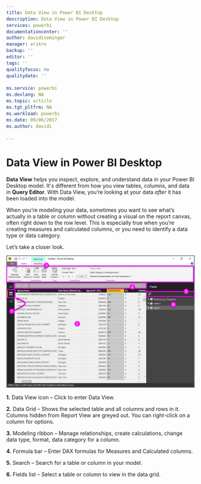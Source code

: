 ```yaml
---
title: Data View in Power BI Desktop
description: Data View in Power BI Desktop
services: powerbi
documentationcenter: ''
author: davidiseminger
manager: erikre
backup: ''
editor: ''
tags: ''
qualityfocus: no
qualitydate: ''

ms.service: powerbi
ms.devlang: NA
ms.topic: article
ms.tgt_pltfrm: NA
ms.workload: powerbi
ms.date: 09/06/2017
ms.author: davidi

---
```

# Data View in Power BI Desktop
**Data View** helps you inspect, explore, and understand data in your Power BI Desktop model. It's different from how you view tables, columns, and data in **Query Editor**. With Data View, you’re looking at your data *after* it has been loaded into the model.

When you’re modeling your data, sometimes you want to see what’s actually in a table or column without creating a visual on the report canvas, often right down to the row level. This is especially true when you’re creating measures and calculated columns, or you need to identify a data type or data category.

Let’s take a closer look.

![](media/desktop-data-view/dataview_fullscreen.png)

**1.** Data View icon – Click to enter Data View.

**2.** Data Grid – Shows the selected table and all columns and rows in it. Columns hidden from Report View are greyed out. You can  right-click on a column for options.

**3.** Modeling ribbon – Manage relationships, create calculations, change data type, format, data category for a column.

**4.** Formula bar – Enter DAX formulas for Measures and Calculated columns.

**5.** Search – Search for a table or column in your model.

**6.** Fields list – Select a table or column to view in the data grid.

